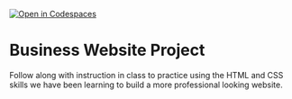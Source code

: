 [![Open in Codespaces](https://classroom.github.com/assets/launch-codespace-2972f46106e565e64193e422d61a12cf1da4916b45550586e14ef0a7c637dd04.svg)](https://classroom.github.com/open-in-codespaces?assignment_repo_id=18528010)
# Business Website Project
Follow along with instruction in class to practice using the HTML and CSS skills we have been learning to build a more professional looking website.
